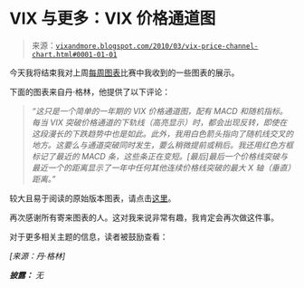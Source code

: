 <!--yml

类别：未分类

日期：2024 年 05 月 18 日 17:14:15

-->

# VIX 与更多：VIX 价格通道图

> 来源：[`vixandmore.blogspot.com/2010/03/vix-price-channel-chart.html#0001-01-01`](http://vixandmore.blogspot.com/2010/03/vix-price-channel-chart.html#0001-01-01)

今天我将结束我对上周[每周图表](http://vixandmore.blogspot.com/search/label/chart%20of%20the%20week)比赛中我收到的一些图表的展示。

下面的图表来自丹·格林，他提供了以下评论：

> *“这只是一个简单的一年期的 VIX 价格通道图，配有 MACD 和随机指标。每当 VIX 突破价格通道的下轨线（高亮显示）时，都会出现反转，即使在这段漫长的下跌趋势中也是如此。此外，我用白色箭头指向了随机线交叉的地方。这要么与通道突破同时发生，要么稍微提前或稍后。我还用红色方框标记了最近的 MACD 条，这些条正在变短。[最后]最后一个价格线突破与最近一个的距离显示了一年中任何其他连续价格线突破的最大 X 轴（垂直）距离。”*

较大且易于阅读的原始版本图表，请点击[这里](http://content.screencast.com/users/orth1/folders/Default/media/2b7ea4cd-fce7-496b-8e44-28ec2eca1f0f/2010-02-28_1903.png)。

再次感谢所有寄来图表的人。这对我来说非常有趣，我肯定会再次做这件事。

对于更多相关主题的信息，读者被鼓励查看：

*[来源：丹·格林]*

***披露：*** *无*
